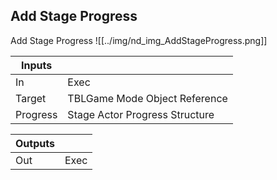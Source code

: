 ## Add Stage Progress
Add Stage Progress
![[../img/nd_img_AddStageProgress.png]]

|Inputs||
|--|--|
| In | Exec |
| Target | TBLGame Mode Object Reference |
| Progress | Stage Actor Progress Structure |

|Outputs||
|--|--|
| Out | Exec |
